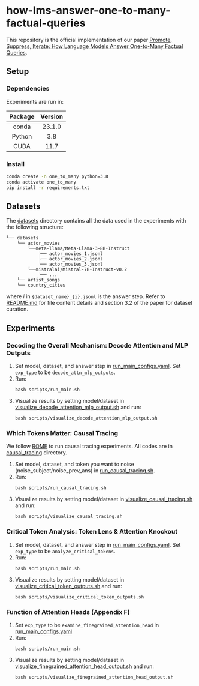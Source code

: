# how-lms-answer-one-to-many-factual-queries
[//]: # (TODO add paper link)
This repository is the official implementation of our paper [Promote, Suppress, Iterate: How Language Models Answer One-to-Many Factual Queries]().

## Setup
### Dependencies
Experiments are run in:

|    Package     | Version |
|:--------------:|:-------:|
|     conda      | 23.1.0  |
|     Python     |   3.8   |
|      CUDA      |  11.7   |

### Install
```bash
conda create -n one_to_many python=3.8
conda activate one_to_many
pip install -r requirements.txt
```

## Datasets
The [datasets](datasets) directory contains all the data used in the experiments with the following structure:
```
└── datasets
    └── actor_movies
        └──meta-llama/Meta-Llama-3-8B-Instruct
            ├── actor_movies_1.jsonl
            ├── actor_movies_2.jsonl
            └── actor_movies_3.jsonl
        └──mistralai/Mistral-7B-Instruct-v0.2
            └── ...
    └── artist_songs
    └── country_cities
```

where $i$ in ```{dataset_name}_{i}.jsonl``` is the answer step. 
Refer to [README.md](datasets/README.md) for file content details and section 3.2 of the paper for dataset curation.

## Experiments
### Decoding the Overall Mechanism: Decode Attention and MLP Outputs
1. Set model, dataset, and answer step in [run_main_configs.yaml](configs/run_main_configs.yaml). Set ```exp_type``` to be ```decode_attn_mlp_outputs```.
2. Run:
    ```
    bash scripts/run_main.sh
    ```
3. Visualize results by setting model/dataset in [visualize_decode_attention_mlp_output.sh](scripts/visualize_decode_attention_mlp_output.sh) and run:
    ```
    bash scripts/visualize_decode_attention_mlp_output.sh
    ```

### Which Tokens Matter: Causal Tracing
We follow [ROME](https://github.com/kmeng01/rome) to run causal tracing experiments. All codes are in [causal_tracing](src/causal_tracing) directory.
1. Set model, dataset, and token you want to noise (noise_subject/noise_prev_ans) in [run_causal_tracing.sh](scripts/run_causal_tracing.sh).
2. Run:
    ```
    bash scripts/run_causal_tracing.sh
    ```
3. Visualize results by setting model/dataset in [visualize_causal_tracing.sh](scripts/visualize_causal_tracing.sh) and run:
    ```
    bash scripts/visualize_causal_tracing.sh
    ```

### Critical Token Analysis: Token Lens & Attention Knockout
1.  Set model, dataset, and answer step in [run_main_configs.yaml](configs/run_main_configs.yaml). Set ```exp_type``` to be ```analyze_critical_tokens```.
2. Run:
    ```
    bash scripts/run_main.sh
    ```
3. Visualize results by setting model/dataset in [visualize_critical_token_outputs.sh](scripts/visualize_critical_token_outputs.sh) and run:
    ```
    bash scripts/visualize_critical_token_outputs.sh
    ```

### Function of Attention Heads (Appendix F)
1. Set ```exp_type``` to be ```examine_finegrained_attention_head``` in [run_main_configs.yaml](configs/run_main_configs.yaml)
2. Run:
      ```
      bash scripts/run_main.sh
      ```
3. Visualize results by setting model/dataset in [visualize_finegrained_attention_head_output.sh](scripts/visualize_finegrained_attention_head_output.sh) and run:
      ```
      bash scripts/visualize_finegrained_attention_head_output.sh
      ```

[//]: # (## Citation TODO)

[//]: # (```)

[//]: # (```)